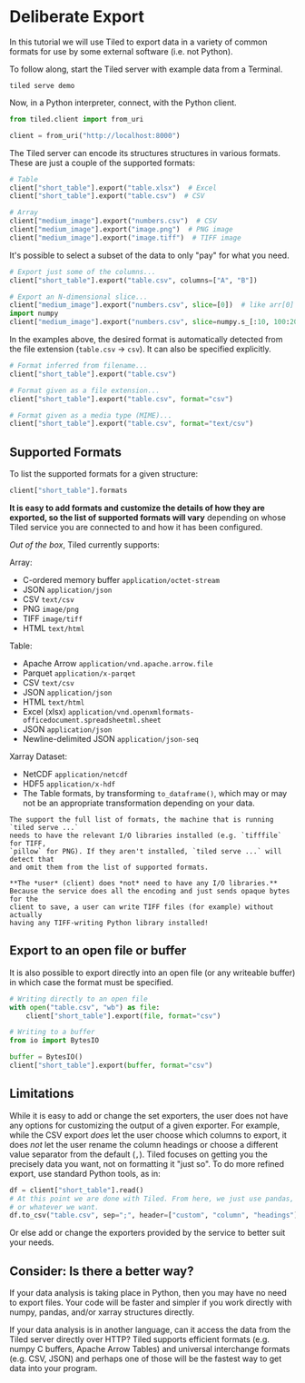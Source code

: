 # Deliberate Export

In this tutorial we will use Tiled to export data in a variety of
common formats for use by some external software (i.e. not Python).

To follow along, start the Tiled server with example data from a Terminal.

```
tiled serve demo
```

Now, in a Python interpreter, connect, with the Python client.

```python
from tiled.client import from_uri

client = from_uri("http://localhost:8000")
```

The Tiled server can encode its structures structures in various formats.
These are just a couple of the supported formats:

```python
# Table
client["short_table"].export("table.xlsx")  # Excel
client["short_table"].export("table.csv")  # CSV

# Array
client["medium_image"].export("numbers.csv")  # CSV
client["medium_image"].export("image.png")  # PNG image
client["medium_image"].export("image.tiff")  # TIFF image
```

It's possible to select a subset of the data to only "pay" for what you need.

```python
# Export just some of the columns...
client["short_table"].export("table.csv", columns=["A", "B"])

# Export an N-dimensional slice...
client["medium_image"].export("numbers.csv", slice=[0])  # like arr[0]
import numpy
client["medium_image"].export("numbers.csv", slice=numpy.s_[:10, 100:200])  # like arr[:10, 100:200]
```

In the examples above, the desired format is automatically detected from the
file extension (`table.csv` -> `csv`). It can also be specified explicitly.

```python
# Format inferred from filename...
client["short_table"].export("table.csv")

# Format given as a file extension...
client["short_table"].export("table.csv", format="csv")

# Format given as a media type (MIME)...
client["short_table"].export("table.csv", format="text/csv")
```

## Supported Formats

To list the supported formats for a given structure:

```py
client["short_table"].formats
```

**It is easy to add formats and customize the details of how they are exported,
so the list of supported formats will vary** depending on whose Tiled service
you are connected to and how it has been configured.

*Out of the box*, Tiled currently supports:

Array:

* C-ordered memory buffer `application/octet-stream`
* JSON `application/json`
* CSV `text/csv`
* PNG `image/png`
* TIFF `image/tiff`
* HTML `text/html`

Table:
* Apache Arrow `application/vnd.apache.arrow.file`
* Parquet `application/x-parqet`
* CSV `text/csv`
* JSON `application/json`
* HTML `text/html`
* Excel (xlsx) `application/vnd.openxmlformats-officedocument.spreadsheetml.sheet`
* JSON `application/json`
* Newline-delimited JSON `application/json-seq`

Xarray Dataset:
* NetCDF `application/netcdf`
* HDF5 `application/x-hdf`
* The Table formats, by transforming `to_dataframe()`, which may or may not
  be an appropriate transformation depending on your data.

```{note}
The support the full list of formats, the machine that is running `tiled serve ...`
needs to have the relevant I/O libraries installed (e.g. `tifffile` for TIFF,
`pillow` for PNG). If they aren't installed, `tiled serve ...` will detect that
and omit them from the list of supported formats.

**The *user* (client) does *not* need to have any I/O libraries.**
Because the service does all the encoding and just sends opaque bytes for the
client to save, a user can write TIFF files (for example) without actually
having any TIFF-writing Python library installed!
```

## Export to an open file or buffer

It is also possible to export directly into an open file (or any writeable
buffer) in which case the format must be specified.

```python
# Writing directly to an open file
with open("table.csv", "wb") as file:
    client["short_table"].export(file, format="csv")

# Writing to a buffer
from io import BytesIO

buffer = BytesIO()
client["short_table"].export(buffer, format="csv")
```

## Limitations

While it is easy to add or change the set exporters, the user does not have
any options for customizing the output of a given exporter. For example, while
the CSV export *does* let the user choose which columns to export, it does
*not* let the user rename the column headings or choose a different value
separator from the default (`,`). Tiled focuses on getting you the precisely
data you want, not on formatting it "just so". To do more refined export, use
standard Python tools, as in:

```python
df = client["short_table"].read()
# At this point we are done with Tiled. From here, we just use pandas,
# or whatever we want.
df.to_csv("table.csv", sep=";", header=["custom", "column", "headings"])
```

Or else add or change the exporters provided by the service to better suit your
needs.

## Consider: Is there a better way?

If your data analysis is taking place in Python, then you may have
no need to export files. Your code will be faster and simpler if you
work directly with numpy, pandas, and/or xarray structures directly.

If your data analysis is in another language, can it access the data
from the Tiled server directly over HTTP? Tiled supports efficient
formats (e.g. numpy C buffers, Apache Arrow Tables) and universal
interchange formats (e.g. CSV, JSON) and perhaps one of those will be the
fastest way to get data into your program.

